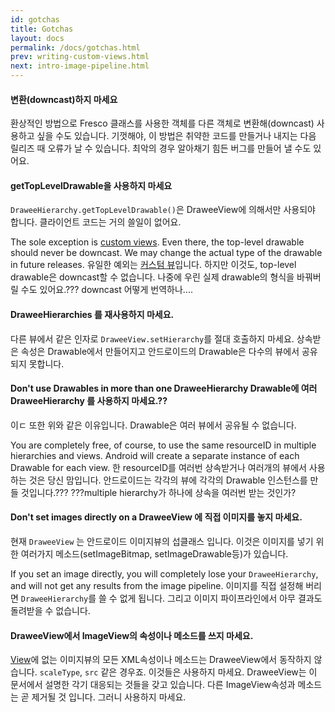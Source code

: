 ```yaml
---
id: gotchas
title: Gotchas
layout: docs
permalink: /docs/gotchas.html
prev: writing-custom-views.html
next: intro-image-pipeline.html
---
```


#### 변환(downcast)하지 마세요

환상적인 방법으로 Fresco 클래스를 사용한 객체를 다른 객체로 변환해(downcast) 사용하고 싶을 수도 있습니다.
기껏해야, 이 방법은 취약한 코드를 만들거나 내지는 다음 릴리즈 때 오류가 날 수 있습니다. 최악의 경우 알아채기 힘든 버그를 만들어 낼 수도 있어요.

#### getTopLevelDrawable을 사용하지 마세요

`DraweeHierarchy.getTopLevelDrawable()`은 DraweeView에 의해서만 사용되야 합니다. 클라이언트 코드는 거의 쓸일이 없어요.

The sole exception is [custom views](writing-custom-views.html). Even there, the top-level drawable should never be downcast. We may change the actual type of the drawable in future releases.
유일한 예외는 [커스텀 뷰](writing-custom-views.html)입니다. 하지만 이것도, top-level drawable은 downcast할 수 없습니다. 나중에 우린 실제 drawable의 형식을 바꿔버릴 수도 있어요.??? downcast 어떻게 번역하나....

#### DraweeHierarchies 를 재사용하지 마세요.

다른 뷰에서 같은 인자로 ```DraweeView.setHierarchy```를 절대 호출하지 마세요. 상속받은 속성은 Drawable에서 만들어지고 안드로이드의 Drawable은 다수의 뷰에서 공유되지 못합니다.

#### Don't use Drawables in more than one DraweeHierarchy Drawable에 여러 DraweeHierarchy 를 사용하지 마세요.??

이ㄷ 또한 위와 같은 이유입니다. Drawable은 여러 뷰에서 공유될 수 없습니다.

You are completely free, of course, to use the same resourceID in multiple hierarchies and views. Android will create a separate instance of each Drawable for each view.
한 resourceID를 여러번 상속받거나 여러개의 뷰에서 사용하는 것은 당신 맘입니다. 안드로이드는 각각의 뷰에 각각의 Drawable 인스턴스를 만들 것입니다.???
???multiple hierarchy가 하나에 상속을 여러번 받는 것인가?

#### Don't set images directly on a DraweeView 에 직접 이미지를 놓지 마세요.

현재 ```DraweeView``` 는 안드로이드 이미지뷰의 섭클래스 입니다. 이것은 이미지를 넣기 위한 여러가지 메소드(setImageBitmap, setImageDrawable등)가 있습니다.

If you set an image directly, you will completely lose your ```DraweeHierarchy```, and will not get any results from the image pipeline.
이미지를 직접 설정해 버리면 ```DraweeHierarchy```를 쓸 수 없게 됩니다. 그리고 이미지 파이프라인에서 아무 결과도 돌려받을 수 없습니다.

#### DraweeView에서 ImageView의 속성이나 메소드를 쓰지 마세요.

[View](http://developer.android.com/reference/android/view/View.html)에 없는 이미지뷰의 모든 XML속성이나 메소드는 DraweeView에서 동작하지 않습니다.
`scaleType`, `src` 같은 경우죠. 이것들은 사용하지 마세요. DraweeView는 이 문서에서 설명한 각기 대응되는 것들을 갖고 있습니다. 다른 ImageView속성과 메소드는  곧 제거될 것 입니다. 그러니 사용하지 마세요.